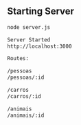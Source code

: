 ## Starting Server

```bash
node server.js
```

```bash
Server Started
http://localhost:3000

Routes:

/pessoas
/pessoas/:id

/carros
/carros/:id

/animais
/animais/:id
```
